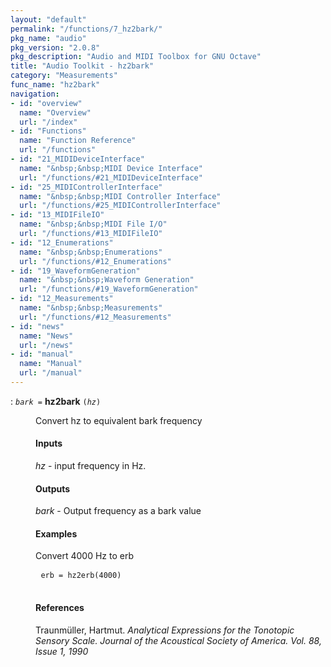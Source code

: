 ```yaml
---
layout: "default"
permalink: "/functions/7_hz2bark/"
pkg_name: "audio"
pkg_version: "2.0.8"
pkg_description: "Audio and MIDI Toolbox for GNU Octave"
title: "Audio Toolkit - hz2bark"
category: "Measurements"
func_name: "hz2bark"
navigation:
- id: "overview"
  name: "Overview"
  url: "/index"
- id: "Functions"
  name: "Function Reference"
  url: "/functions"
- id: "21_MIDIDeviceInterface"
  name: "&nbsp;&nbsp;MIDI Device Interface"
  url: "/functions/#21_MIDIDeviceInterface"
- id: "25_MIDIControllerInterface"
  name: "&nbsp;&nbsp;MIDI Controller Interface"
  url: "/functions/#25_MIDIControllerInterface"
- id: "13_MIDIFileIO"
  name: "&nbsp;&nbsp;MIDI File I/O"
  url: "/functions/#13_MIDIFileIO"
- id: "12_Enumerations"
  name: "&nbsp;&nbsp;Enumerations"
  url: "/functions/#12_Enumerations"
- id: "19_WaveformGeneration"
  name: "&nbsp;&nbsp;Waveform Generation"
  url: "/functions/#19_WaveformGeneration"
- id: "12_Measurements"
  name: "&nbsp;&nbsp;Measurements"
  url: "/functions/#12_Measurements"
- id: "news"
  name: "News"
  url: "/news"
- id: "manual"
  name: "Manual"
  url: "/manual"
---
```

<dl class="first-deftypefn">
<dt class="deftypefn" id="index-hz2bark"><span class="category-def">: </span><span><code class="def-type"><var class="var">bark</var> =</code> <strong class="def-name">hz2bark</strong> <code class="def-code-arguments">(<var class="var">hz</var>)</code><a class="copiable-link" href='#index-hz2bark'></a></span></dt>
<dd><p>Convert hz to equivalent bark frequency
</p>
<h4 class="subsubheading" id="Inputs">Inputs</h4>
<p><var class="var">hz</var> - input frequency in Hz.
</p>
<h4 class="subsubheading" id="Outputs">Outputs</h4>
<p><var class="var">bark</var> - Output frequency as a bark value
</p>
<h4 class="subsubheading" id="Examples">Examples</h4>
<p>Convert 4000 Hz to erb
 </p><div class="example">
<pre class="example-preformatted"> <code class="code">erb = hz2erb(4000)</code>
 </pre></div>

<h4 class="subsubheading" id="References">References</h4>
<p>Traunmüller, Hartmut. <cite class="cite">Analytical Expressions for the Tonotopic Sensory Scale.
 Journal of the Acoustical Society of America. Vol. 88, Issue 1, 1990</cite>
</p>
</dd></dl>